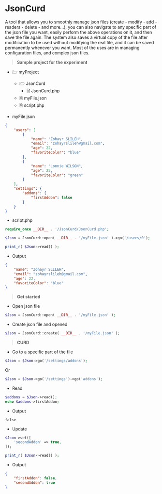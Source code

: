 # JsonCurd

 A tool that allows you to smoothly manage json files (create - modify - add - readers - delete - and more...),
 you can also navigate to any specific part of the json file you want, easily perform the above operations on it,
 and then save the file again.
 The system also saves a virtual copy of the file after modification to be used without modifying the real file,
 and it can be saved permanently whenever you want.
 Most of the uses are in managing configuration files, and complex json files.

> **Sample project for the experiment**

* 🗁 myProject
    * 🗁 JsonCurd
        * 🗎 JsonCurd.php
    * 🗎 myFile.json
    * 🗎 script.php
    

* myFile.json
```json
{
    "users": [
        {
            "name": "Zohayr SLILEH",
            "email": "zohayrslileh@gmail.com",
            "age": 22,
            "favoriteColor": "blue"
        },
        {
            "name": "Lonnie WILSON",
            "age": 25,
            "favoriteColor": "green"
        }
    ],
    "settings": {
        "addons": {
            "firstAddon": false
        }
    }
}
```

* script.php

```php
require_once __DIR__ . '/JsonCurd/JsonCurd.php';

$Json = JsonCurd::open( __DIR__ . '/myFile.json' )->go('/users/0');

print_r( $Json->read() );

```

- Output

```json
{
    "name": "Zohayr SLILEH",
    "email": "zohayrslileh@gmail.com",
    "age": 22,
    "favoriteColor": "blue"
}
```




> **Get started**


* Open json file
```php
$Json = JsonCurd::open( __DIR__ . '/myFile.json' );
```

* Create json file and opened
```php
$Json = JsonCurd::create( __DIR__ . '/myFile.json' );
```


> **CURD**
* Go to a specific part of the file
```php
$Json = $Json->go('/settings/addons');
```
Or
```php
$Json = $Json->go('/settings')->go('addons');
```

* Read
```php
$addons = $Json->read();
echo $addons->firstAddon;
```
- Output
```ssh
false
```

* Update
```php
$Json->set([
    'secondAddon' => true,
]);

print_r( $Json->read() );
```
- Output
```json
{
    "firstAddon": false,
    "secondAddon": true
}
```
